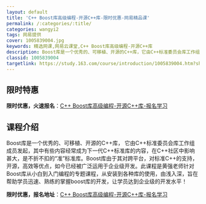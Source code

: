 ```yaml
---
layout: default
title: 'C++ Boost库高级编程-开源C++库-限时优惠-网易精品课'
permalink: /:categories/:title/
categories: wangyi2
tags: 网易提供
cover: 1005839004.jpg
keywords: 精选网课,网易云课堂,C++ Boost库高级编程-开源C++库
description: Boost库是一个优秀的、可移植、开源的C++库，它由C++标准委员会库工作组成员发起，其中有些内容经常成为下一代C++
classid: 1005839004
targetlink: https://study.163.com/course/introduction/1005839004.htm?share=1&shareId=1025206652&utm_campaign=share&utm_medium=iphoneShare&utm_source=&utm_u=1025206652
---
```


## 限时特惠

**限时优惠，火速报名**：[C++ Boost库高级编程-开源C++库-报名学习](https://study.163.com/course/introduction/1005839004.htm?share=1&shareId=1025206652&utm_campaign=share&utm_medium=iphoneShare&utm_source=&utm_u=1025206652)

## 课程介绍

Boost库是一个优秀的、可移植、开源的C++库， 它由C++标准委员会库工作组成员发起，其中有些内容经常成为下一代C++标准库的内容，在C++社区中影响甚大，是不折不扣的“准”标准库。Boost库由于其对跨平台，对标准C++的支持，开源，高效等优点，如今已经被广泛运用于企业级开发。此课程是黄强老师针对Boost库从小白到入门编程的专题课程，从安装到各种库的使用，由浅入深，旨在帮助学员迅速、熟练的掌握boost库的开发，让学员达到企业级的开发水平！

**限时优惠，报名地址**：[C++ Boost库高级编程-开源C++库-报名学习](https://study.163.com/course/introduction/1005839004.htm?share=1&shareId=1025206652&utm_campaign=share&utm_medium=iphoneShare&utm_source=&utm_u=1025206652)

